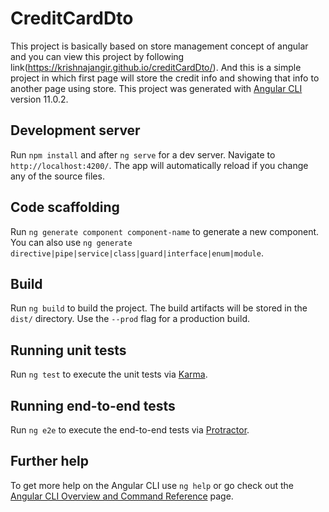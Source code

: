# CreditCardDto
This project is basically based on store management concept of angular and you can view this project by following link(https://krishnajangir.github.io/creditCardDto/). And this is a simple project in which first page will store the credit info and showing that info to another page using store.
This project was generated with [Angular CLI](https://github.com/angular/angular-cli) version 11.0.2.

## Development server

Run `npm install` and after `ng serve` for a dev server. Navigate to `http://localhost:4200/`. The app will automatically reload if you change any of the source files.

## Code scaffolding

Run `ng generate component component-name` to generate a new component. You can also use `ng generate directive|pipe|service|class|guard|interface|enum|module`.

## Build

Run `ng build` to build the project. The build artifacts will be stored in the `dist/` directory. Use the `--prod` flag for a production build.

## Running unit tests

Run `ng test` to execute the unit tests via [Karma](https://karma-runner.github.io).

## Running end-to-end tests

Run `ng e2e` to execute the end-to-end tests via [Protractor](http://www.protractortest.org/).

## Further help

To get more help on the Angular CLI use `ng help` or go check out the [Angular CLI Overview and Command Reference](https://angular.io/cli) page.
